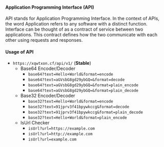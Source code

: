 #### Application Programming Interface (**API**)
API stands for Application Programming Interface. In the context of APIs, the word Application refers to any software with a distinct function. Interface can be thought of as a contract of service between two applications. This contract defines how the two communicate with each other using requests and responses.

#### Usage of API
- `https://xqwtxon.cf/api/v1/` (**Stable**)
  - Base64 Encoder/Decoder
     - `base64?text=Hello+World&format=encode`
     - `base64?text=aGVsbG8gd29ybGQ=&format=decode`
     - `base64?text=aGVsbG8gd29ybGQ=&format=plain_encode`
     - `base64?text=aGVsbG8gd29ybGQ=&format=plain_decode`
  - Base32 Encoder/Decoder
     - `base32?text=Hello+World&format=encode`
     - `base32?text=91jprv3f41bpywkccg&format=decode`
     - `base32?text=91jprv3f41bpywkccg&format=plain_decode`
     - `base32?text=Hello+World&format=plain_encode`
  - IsUrl Checker
     - `isUrl?url=https://example.com`
     - `isUrl?url=http://example.com`
     - `isUrl?url=example.com`
